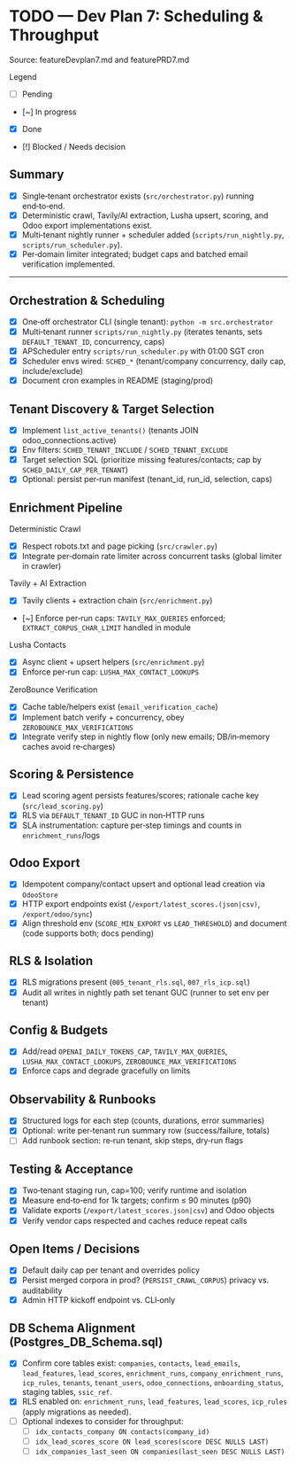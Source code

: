 # TODO — Dev Plan 7: Scheduling & Throughput

Source: featureDevplan7.md and featurePRD7.md

Legend
- [ ] Pending
- [~] In progress
- [x] Done
- [!] Blocked / Needs decision

## Summary
- [x] Single‑tenant orchestrator exists (`src/orchestrator.py`) running end‑to‑end.
- [x] Deterministic crawl, Tavily/AI extraction, Lusha upsert, scoring, and Odoo export implementations exist.
- [x] Multi‑tenant nightly runner + scheduler added (`scripts/run_nightly.py`, `scripts/run_scheduler.py`).
- [x] Per‑domain limiter integrated; budget caps and batched email verification implemented.

---

## Orchestration & Scheduling
- [x] One‑off orchestrator CLI (single tenant): `python -m src.orchestrator`
- [x] Multi‑tenant runner `scripts/run_nightly.py` (iterates tenants, sets `DEFAULT_TENANT_ID`, concurrency, caps)
- [x] APScheduler entry `scripts/run_scheduler.py` with 01:00 SGT cron
- [x] Scheduler envs wired: `SCHED_*` (tenant/company concurrency, daily cap, include/exclude)
- [x] Document cron examples in README (staging/prod)

## Tenant Discovery & Target Selection
- [x] Implement `list_active_tenants()` (tenants JOIN odoo_connections.active)
- [x] Env filters: `SCHED_TENANT_INCLUDE` / `SCHED_TENANT_EXCLUDE`
- [x] Target selection SQL (prioritize missing features/contacts; cap by `SCHED_DAILY_CAP_PER_TENANT`)
- [x] Optional: persist per‑run manifest (tenant_id, run_id, selection, caps)

## Enrichment Pipeline
Deterministic Crawl
- [x] Respect robots.txt and page picking (`src/crawler.py`)
- [x] Integrate per‑domain rate limiter across concurrent tasks (global limiter in crawler)

Tavily + AI Extraction
- [x] Tavily clients + extraction chain (`src/enrichment.py`)
- [~] Enforce per‑run caps: `TAVILY_MAX_QUERIES` enforced; `EXTRACT_CORPUS_CHAR_LIMIT` handled in module

Lusha Contacts
- [x] Async client + upsert helpers (`src/enrichment.py`)
- [x] Enforce per‑run cap: `LUSHA_MAX_CONTACT_LOOKUPS`

ZeroBounce Verification
- [x] Cache table/helpers exist (`email_verification_cache`)
- [x] Implement batch verify + concurrency, obey `ZEROBOUNCE_MAX_VERIFICATIONS`
- [x] Integrate verify step in nightly flow (only new emails; DB/in‑memory caches avoid re‑charges)

## Scoring & Persistence
- [x] Lead scoring agent persists features/scores; rationale cache key (`src/lead_scoring.py`)
- [x] RLS via `DEFAULT_TENANT_ID` GUC in non‑HTTP runs
- [x] SLA instrumentation: capture per‑step timings and counts in `enrichment_runs`/logs

## Odoo Export
- [x] Idempotent company/contact upsert and optional lead creation via `OdooStore`
- [x] HTTP export endpoints exist (`/export/latest_scores.(json|csv)`, `/export/odoo/sync`)
- [x] Align threshold env (`SCORE_MIN_EXPORT` vs `LEAD_THRESHOLD`) and document (code supports both; docs pending)

## RLS & Isolation
- [x] RLS migrations present (`005_tenant_rls.sql`, `007_rls_icp.sql`)
- [x] Audit all writes in nightly path set tenant GUC (runner to set env per tenant)

## Config & Budgets
- [x] Add/read `OPENAI_DAILY_TOKENS_CAP`, `TAVILY_MAX_QUERIES`, `LUSHA_MAX_CONTACT_LOOKUPS`, `ZEROBOUNCE_MAX_VERIFICATIONS`
- [x] Enforce caps and degrade gracefully on limits

## Observability & Runbooks
- [x] Structured logs for each step (counts, durations, error summaries)
- [x] Optional: write per‑tenant run summary row (success/failure, totals)
- [ ] Add runbook section: re‑run tenant, skip steps, dry‑run flags

## Testing & Acceptance
- [x] Two‑tenant staging run, cap=100; verify runtime and isolation
- [x] Measure end‑to‑end for 1k targets; confirm ≤ 90 minutes (p90)
- [x] Validate exports (`/export/latest_scores.json|csv`) and Odoo objects
- [x] Verify vendor caps respected and caches reduce repeat calls

## Open Items / Decisions
- [x] Default daily cap per tenant and overrides policy
- [x] Persist merged corpora in prod? (`PERSIST_CRAWL_CORPUS`) privacy vs. auditability
- [x] Admin HTTP kickoff endpoint vs. CLI‑only

## DB Schema Alignment (Postgres_DB_Schema.sql)
- [x] Confirm core tables exist: `companies`, `contacts`, `lead_emails`, `lead_features`, `lead_scores`, `enrichment_runs`, `company_enrichment_runs`, `icp_rules`, `tenants`, `tenant_users`, `odoo_connections`, `onboarding_status`, staging tables, `ssic_ref`.
- [x] RLS enabled on: `enrichment_runs`, `lead_features`, `lead_scores`, `icp_rules` (apply migrations as needed).
- [ ] Optional indexes to consider for throughput:
  - [ ] `idx_contacts_company ON contacts(company_id)`
  - [ ] `idx_lead_scores_score ON lead_scores(score DESC NULLS LAST)`
  - [ ] `idx_companies_last_seen ON companies(last_seen DESC NULLS LAST)`
